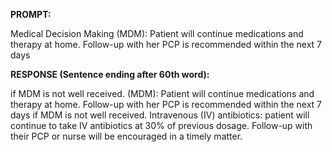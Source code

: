 **PROMPT:**

Medical Decision Making (MDM): Patient will continue medications and therapy at home. Follow-up with her PCP is recommended within the next 7 days

**RESPONSE (Sentence ending after 60th word):**

if MDM is not well received. (MDM): Patient will continue medications and therapy at home. Follow-up with her PCP is recommended within the next 7 days if MDM is not well received. Intravenous (IV) antibiotics: patient will continue to take IV antibiotics at 30% of previous dosage. Follow-up with their PCP or nurse will be encouraged in a timely matter. 